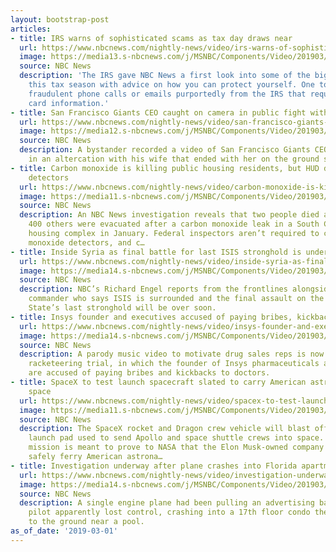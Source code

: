 ```yaml
---
layout: bootstrap-post
articles:
- title: IRS warns of sophisticated scams as tax day draws near
  url: https://www.nbcnews.com/nightly-news/video/irs-warns-of-sophisticated-scams-as-tax-day-draws-near-1450821187713
  image: https://media13.s-nbcnews.com/j/MSNBC/Components/Video/201903/nn_kda_irs_top_scams_190301_1920x1080.nbcnews-fp-1200-630.jpg
  source: NBC News
  description: 'The IRS gave NBC News a first look into some of the biggest scams
    this tax season with advice on how you can protect yourself. One to look out for:
    fraudulent phone calls or emails purportedly from the IRS that request credit
    card information.'
- title: San Francisco Giants CEO caught on camera in public fight with wife
  url: https://www.nbcnews.com/nightly-news/video/san-francisco-giants-ceo-caught-on-camera-in-public-fight-with-wife-1450819139721
  image: https://media12.s-nbcnews.com/j/MSNBC/Components/Video/201903/nn_mal_sf_giants_ceo_altercation_video_190301_1920x1080.nbcnews-fp-1200-630.jpg
  source: NBC News
  description: A bystander recorded a video of San Francisco Giants CEO Larry Baer
    in an altercation with his wife that ended with her on the ground screaming.
- title: Carbon monoxide is killing public housing residents, but HUD doesn’t require
    detectors
  url: https://www.nbcnews.com/nightly-news/video/carbon-monoxide-is-killing-public-housing-residents-but-hud-doesn-t-require-detectors-1450815555931
  image: https://media11.s-nbcnews.com/j/MSNBC/Components/Video/201903/nn_ggu_hud_co_detector_investigation_190301_1920x1080.nbcnews-fp-1200-630.jpg
  source: NBC News
  description: An NBC News investigation reveals that two people died and more than
    400 others were evacuated after a carbon monoxide leak in a South Carolina public
    housing complex in January. Federal inspectors aren’t required to check for carbon
    monoxide detectors, and c…
- title: Inside Syria as final battle for last ISIS stronghold is underway
  url: https://www.nbcnews.com/nightly-news/video/inside-syria-as-final-battle-for-last-isis-stronghold-is-underway-1450815555780
  image: https://media14.s-nbcnews.com/j/MSNBC/Components/Video/201903/nn_ren_last_isis_stronghold_190301_1920x1080.nbcnews-fp-1200-630.jpg
  source: NBC News
  description: NBC’s Richard Engel reports from the frontlines alongside a top Kurdish
    commander who says ISIS is surrounded and the final assault on the so called Islamic
    State’s last stronghold will be over soon.
- title: Insys founder and executives accused of paying bribes, kickbacks to doctors
  url: https://www.nbcnews.com/nightly-news/video/insys-founder-and-executives-accused-of-paying-bribes-kickbacks-to-doctors-1450810435858
  image: https://media14.s-nbcnews.com/j/MSNBC/Components/Video/201903/nn_ath_drug_company_outrage_190301_1920x1080.nbcnews-fp-1200-630.jpg
  source: NBC News
  description: A parody music video to motivate drug sales reps is now part of a federal
    racketeering trial, in which the founder of Insys pharmaceuticals and four executives
    are accused of paying bribes and kickbacks to doctors.
- title: SpaceX to test launch spacecraft slated to carry American astronauts into
    space
  url: https://www.nbcnews.com/nightly-news/video/spacex-to-test-launch-spacecraft-slated-to-carry-american-astronauts-into-space-1450812995592
  image: https://media11.s-nbcnews.com/j/MSNBC/Components/Video/201903/nn_tco_nasa_spacex_safety_190301_1920x1080.nbcnews-fp-1200-630.jpg
  source: NBC News
  description: The SpaceX rocket and Dragon crew vehicle will blast off from the same
    launch pad used to send Apollo and space shuttle crews into space. This unmanned
    mission is meant to prove to NASA that the Elon Musk-owned company is able to
    safely ferry American astrona…
- title: Investigation underway after plane crashes into Florida apartment building
  url: https://www.nbcnews.com/nightly-news/video/investigation-underway-after-plane-crashes-into-florida-apartment-building-1450810947638
  image: https://media14.s-nbcnews.com/j/MSNBC/Components/Video/201903/nn_ksa_ft_lauderdale_place_crash_190301_1920x1080.nbcnews-fp-1200-630.jpg
  source: NBC News
  description: A single engine plane had been pulling an advertising banner when the
    pilot apparently lost control, crashing into a 17th floor condo then plummeting
    to the ground near a pool.
as_of_date: '2019-03-01'
---
```


